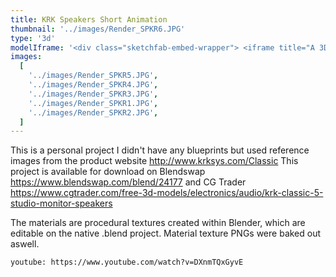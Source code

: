 ```yaml
---
title: KRK Speakers Short Animation
thumbnail: '../images/Render_SPKR6.JPG'
type: '3d'
modelIframe: '<div class="sketchfab-embed-wrapper"> <iframe title="A 3D model" width="640" height="480" src="https://sketchfab.com/models/5c03f6b1082a4decb33ae7511209271a/embed?autostart=1&amp;ui_controls=1&amp;ui_infos=1&amp;ui_inspector=1&amp;ui_stop=1&amp;ui_watermark=1&amp;ui_watermark_link=1" frameborder="0" allow="autoplay; fullscreen; vr" mozallowfullscreen="true" webkitallowfullscreen="true"></iframe> <p style="font-size: 13px; font-weight: normal; margin: 5px; color: #4A4A4A;"> <a href="https://sketchfab.com/3d-models/krk-classic-5-studio-monitor-speaker-5c03f6b1082a4decb33ae7511209271a?utm_medium=embed&utm_source=website&utm_campaign=share-popup" target="_blank" style="font-weight: bold; color: #1CAAD9;">KRK Classic 5 Studio Monitor Speaker</a> by <a href="https://sketchfab.com/TheGiwi?utm_medium=embed&utm_source=website&utm_campaign=share-popup" target="_blank" style="font-weight: bold; color: #1CAAD9;">TheGiwi</a> on <a href="https://sketchfab.com?utm_medium=embed&utm_source=website&utm_campaign=share-popup" target="_blank" style="font-weight: bold; color: #1CAAD9;">Sketchfab</a> </p> </div>'
images:
  [
    '../images/Render_SPKR5.JPG',
    '../images/Render_SPKR4.JPG',
    '../images/Render_SPKR3.JPG',
    '../images/Render_SPKR1.JPG',
    '../images/Render_SPKR2.JPG',
  ]
---
```


This is a personal project I didn't have any blueprints but used reference images from the product website http://www.krksys.com/Classic
This project is available for download on Blendswap https://www.blendswap.com/blend/24177 and
CG Trader https://www.cgtrader.com/free-3d-models/electronics/audio/krk-classic-5-studio-monitor-speakers

The materials are procedural textures created within Blender, which are editable on the native .blend project.
Material texture PNGs were baked out aswell.

`youtube: https://www.youtube.com/watch?v=DXnmTQxGyvE`

